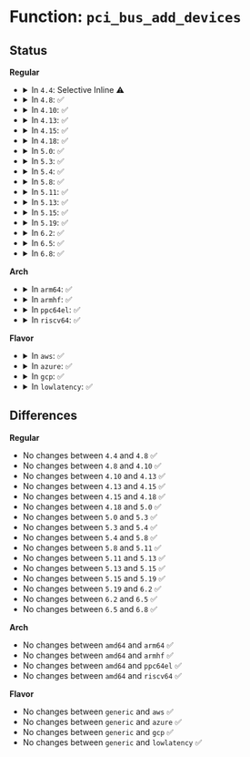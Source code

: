 # Function: <code>pci_bus_add_devices</code>

## Status
<b>Regular</b>
<ul>
<li>
<details>
<summary>In <code>4.4</code>: Selective Inline ⚠️</summary>

```c
void pci_bus_add_devices(const struct pci_bus *bus);
```

**Collision:** Unique Global

**Inline:** Selective

**Transformation:** False

**Instances:**

```
In drivers/pci/bus.c (ffffffff8142f5a0)
Location: drivers/pci/bus.c:306
Inline: True
Direct callers:
  - drivers/pci/probe.c:pci_rescan_bus
  - drivers/pci/probe.c:pci_rescan_bus_bridge_resize
  - drivers/pci/hotplug/cpci_hotplug_pci.c:cpci_configure_slot
  - drivers/pci/hotplug/pciehp_pci.c:pciehp_configure_device
  - drivers/pci/hotplug/acpiphp_glue.c:enable_slot
  - drivers/acpi/pci_root.c:acpi_pci_root_add
  - arch/x86/pci/common.c:pcibios_scan_root
```
**Symbols:**

```
ffffffff8142f5a0-ffffffff8142f614: pci_bus_add_devices (STB_GLOBAL)
```
</details>
</li>
<li>
<details>
<summary>In <code>4.8</code>: ✅</summary>

```c
void pci_bus_add_devices(const struct pci_bus *bus);
```

**Collision:** Unique Global

**Inline:** No

**Transformation:** False

**Instances:**

```
In drivers/pci/bus.c (ffffffff8147af60)
Location: drivers/pci/bus.c:344
Inline: False
Direct callers:
  - drivers/pci/bus.c:pci_bus_add_devices
  - drivers/pci/probe.c:pci_rescan_bus
  - drivers/pci/probe.c:pci_rescan_bus_bridge_resize
  - drivers/pci/hotplug/cpci_hotplug_pci.c:cpci_configure_slot
  - drivers/pci/hotplug/pciehp_pci.c:pciehp_configure_device
  - drivers/pci/hotplug/acpiphp_glue.c:enable_slot
  - drivers/acpi/pci_root.c:acpi_pci_root_add
  - arch/x86/pci/common.c:pcibios_scan_root
```
**Symbols:**

```
ffffffff8147af60-ffffffff8147afd4: pci_bus_add_devices (STB_GLOBAL)
```
</details>
</li>
<li>
<details>
<summary>In <code>4.10</code>: ✅</summary>

```c
void pci_bus_add_devices(const struct pci_bus *bus);
```

**Collision:** Unique Global

**Inline:** No

**Transformation:** False

**Instances:**

```
In drivers/pci/bus.c (ffffffff8149c3e0)
Location: drivers/pci/bus.c:344
Inline: False
Direct callers:
  - drivers/pci/bus.c:pci_bus_add_devices
  - drivers/pci/probe.c:pci_rescan_bus
  - drivers/pci/probe.c:pci_rescan_bus_bridge_resize
  - drivers/pci/hotplug/cpci_hotplug_pci.c:cpci_configure_slot
  - drivers/pci/hotplug/pciehp_pci.c:pciehp_configure_device
  - drivers/pci/hotplug/acpiphp_glue.c:enable_slot
  - drivers/acpi/pci_root.c:acpi_pci_root_add
  - arch/x86/pci/common.c:pcibios_scan_root
```
**Symbols:**

```
ffffffff8149c3e0-ffffffff8149c454: pci_bus_add_devices (STB_GLOBAL)
```
</details>
</li>
<li>
<details>
<summary>In <code>4.13</code>: ✅</summary>

```c
void pci_bus_add_devices(const struct pci_bus *bus);
```

**Collision:** Unique Global

**Inline:** No

**Transformation:** False

**Instances:**

```
In drivers/pci/bus.c (ffffffff814a6190)
Location: drivers/pci/bus.c:344
Inline: False
Direct callers:
  - drivers/pci/bus.c:pci_bus_add_devices
  - drivers/pci/probe.c:pci_rescan_bus
  - drivers/pci/probe.c:pci_rescan_bus_bridge_resize
  - drivers/pci/hotplug/cpci_hotplug_pci.c:cpci_configure_slot
  - drivers/pci/hotplug/pciehp_pci.c:pciehp_configure_device
  - drivers/pci/hotplug/acpiphp_glue.c:enable_slot
  - drivers/acpi/pci_root.c:acpi_pci_root_add
  - arch/x86/pci/common.c:pcibios_scan_root
```
**Symbols:**

```
ffffffff814a6190-ffffffff814a61fc: pci_bus_add_devices (STB_GLOBAL)
```
</details>
</li>
<li>
<details>
<summary>In <code>4.15</code>: ✅</summary>

```c
void pci_bus_add_devices(const struct pci_bus *bus);
```

**Collision:** Unique Global

**Inline:** No

**Transformation:** False

**Instances:**

```
In drivers/pci/bus.c (ffffffff814e4fd0)
Location: drivers/pci/bus.c:344
Inline: False
Direct callers:
  - drivers/pci/bus.c:pci_bus_add_devices
  - drivers/pci/probe.c:pci_rescan_bus
  - drivers/pci/probe.c:pci_rescan_bus_bridge_resize
  - drivers/pci/hotplug/cpci_hotplug_pci.c:cpci_configure_slot
  - drivers/pci/hotplug/pciehp_pci.c:pciehp_configure_device
  - drivers/pci/hotplug/acpiphp_glue.c:enable_slot
  - drivers/acpi/pci_root.c:acpi_pci_root_add
  - arch/x86/pci/common.c:pcibios_scan_root
```
**Symbols:**

```
ffffffff814e4fd0-ffffffff814e503c: pci_bus_add_devices (STB_GLOBAL)
```
</details>
</li>
<li>
<details>
<summary>In <code>4.18</code>: ✅</summary>

```c
void pci_bus_add_devices(const struct pci_bus *bus);
```

**Collision:** Unique Global

**Inline:** No

**Transformation:** False

**Instances:**

```
In drivers/pci/bus.c (ffffffff815144b0)
Location: drivers/pci/bus.c:343
Inline: False
Direct callers:
  - drivers/pci/bus.c:pci_bus_add_devices
  - drivers/pci/probe.c:pci_rescan_bus
  - drivers/pci/probe.c:pci_rescan_bus_bridge_resize
  - drivers/pci/probe.c:pci_host_probe
  - drivers/pci/hotplug/cpci_hotplug_pci.c:cpci_configure_slot
  - drivers/pci/hotplug/pciehp_pci.c:pciehp_configure_device
  - drivers/pci/hotplug/shpchp_pci.c:shpchp_configure_device
  - drivers/pci/hotplug/acpiphp_glue.c:enable_slot
  - drivers/acpi/pci_root.c:acpi_pci_root_add
  - arch/x86/pci/common.c:pcibios_scan_root
```
**Symbols:**

```
ffffffff815144b0-ffffffff8151451a: pci_bus_add_devices (STB_GLOBAL)
```
</details>
</li>
<li>
<details>
<summary>In <code>5.0</code>: ✅</summary>

```c
void pci_bus_add_devices(const struct pci_bus *bus);
```

**Collision:** Unique Global

**Inline:** No

**Transformation:** False

**Instances:**

```
In drivers/pci/bus.c (ffffffff81529c10)
Location: drivers/pci/bus.c:343
Inline: False
Direct callers:
  - drivers/pci/bus.c:pci_bus_add_devices
  - drivers/pci/probe.c:pci_rescan_bus
  - drivers/pci/probe.c:pci_rescan_bus_bridge_resize
  - drivers/pci/probe.c:pci_host_probe
  - drivers/pci/hotplug/cpci_hotplug_pci.c:cpci_configure_slot
  - drivers/pci/hotplug/pciehp_pci.c:pciehp_configure_device
  - drivers/pci/hotplug/shpchp_pci.c:shpchp_configure_device
  - drivers/pci/hotplug/acpiphp_glue.c:enable_slot
  - drivers/acpi/pci_root.c:acpi_pci_root_add
  - arch/x86/pci/common.c:pcibios_scan_root
```
**Symbols:**

```
ffffffff81529c10-ffffffff81529c7a: pci_bus_add_devices (STB_GLOBAL)
```
</details>
</li>
<li>
<details>
<summary>In <code>5.3</code>: ✅</summary>

```c
void pci_bus_add_devices(const struct pci_bus *bus);
```

**Collision:** Unique Global

**Inline:** No

**Transformation:** False

**Instances:**

```
In drivers/pci/bus.c (ffffffff81558e10)
Location: drivers/pci/bus.c:342
Inline: False
Direct callers:
  - drivers/pci/bus.c:pci_bus_add_devices
  - drivers/pci/probe.c:pci_rescan_bus
  - drivers/pci/probe.c:pci_rescan_bus_bridge_resize
  - drivers/pci/probe.c:pci_host_probe
  - drivers/pci/hotplug/cpci_hotplug_pci.c:cpci_configure_slot
  - drivers/pci/hotplug/pciehp_pci.c:pciehp_configure_device
  - drivers/pci/hotplug/shpchp_pci.c:shpchp_configure_device
  - drivers/pci/hotplug/acpiphp_glue.c:enable_slot
  - drivers/acpi/pci_root.c:acpi_pci_root_add
  - arch/x86/pci/common.c:pcibios_scan_root
```
**Symbols:**

```
ffffffff81558e10-ffffffff81558e7a: pci_bus_add_devices (STB_GLOBAL)
```
</details>
</li>
<li>
<details>
<summary>In <code>5.4</code>: ✅</summary>

```c
void pci_bus_add_devices(const struct pci_bus *bus);
```

**Collision:** Unique Global

**Inline:** No

**Transformation:** False

**Instances:**

```
In drivers/pci/bus.c (ffffffff8157a3b0)
Location: drivers/pci/bus.c:342
Inline: False
Direct callers:
  - drivers/pci/bus.c:pci_bus_add_devices
  - drivers/pci/probe.c:pci_rescan_bus
  - drivers/pci/probe.c:pci_rescan_bus_bridge_resize
  - drivers/pci/probe.c:pci_host_probe
  - drivers/pci/hotplug/cpci_hotplug_pci.c:cpci_configure_slot
  - drivers/pci/hotplug/pciehp_pci.c:pciehp_configure_device
  - drivers/pci/hotplug/shpchp_pci.c:shpchp_configure_device
  - drivers/pci/hotplug/acpiphp_glue.c:enable_slot
  - drivers/acpi/pci_root.c:acpi_pci_root_add
  - arch/x86/pci/common.c:pcibios_scan_root
```
**Symbols:**

```
ffffffff8157a3b0-ffffffff8157a41a: pci_bus_add_devices (STB_GLOBAL)
```
</details>
</li>
<li>
<details>
<summary>In <code>5.8</code>: ✅</summary>

```c
void pci_bus_add_devices(const struct pci_bus *bus);
```

**Collision:** Unique Global

**Inline:** No

**Transformation:** False

**Instances:**

```
In drivers/pci/bus.c (ffffffff8161f4c0)
Location: drivers/pci/bus.c:338
Inline: False
Direct callers:
  - drivers/pci/bus.c:pci_bus_add_devices
  - drivers/pci/probe.c:pci_rescan_bus
  - drivers/pci/probe.c:pci_rescan_bus_bridge_resize
  - drivers/pci/probe.c:pci_host_probe
  - drivers/pci/hotplug/cpci_hotplug_pci.c:cpci_configure_slot
  - drivers/pci/hotplug/pciehp_pci.c:pciehp_configure_device
  - drivers/pci/hotplug/shpchp_pci.c:shpchp_configure_device
  - drivers/pci/hotplug/acpiphp_glue.c:enable_slot
  - drivers/acpi/pci_root.c:acpi_pci_root_add
  - arch/x86/pci/common.c:pcibios_scan_root
```
**Symbols:**

```
ffffffff8161f4c0-ffffffff8161f52a: pci_bus_add_devices (STB_GLOBAL)
```
</details>
</li>
<li>
<details>
<summary>In <code>5.11</code>: ✅</summary>

```c
void pci_bus_add_devices(const struct pci_bus *bus);
```

**Collision:** Unique Global

**Inline:** No

**Transformation:** False

**Instances:**

```
In drivers/pci/bus.c (ffffffff81645cb0)
Location: drivers/pci/bus.c:338
Inline: False
Direct callers:
  - drivers/pci/bus.c:pci_bus_add_devices
  - drivers/pci/probe.c:pci_rescan_bus
  - drivers/pci/probe.c:pci_rescan_bus_bridge_resize
  - drivers/pci/probe.c:pci_host_probe
  - drivers/pci/hotplug/cpci_hotplug_pci.c:cpci_configure_slot
  - drivers/pci/hotplug/pciehp_pci.c:pciehp_configure_device
  - drivers/pci/hotplug/shpchp_pci.c:shpchp_configure_device
  - drivers/pci/hotplug/acpiphp_glue.c:enable_slot
  - drivers/acpi/pci_root.c:acpi_pci_root_add
  - arch/x86/pci/common.c:pcibios_scan_root
```
**Symbols:**

```
ffffffff81645cb0-ffffffff81645d1a: pci_bus_add_devices (STB_GLOBAL)
```
</details>
</li>
<li>
<details>
<summary>In <code>5.13</code>: ✅</summary>

```c
void pci_bus_add_devices(const struct pci_bus *bus);
```

**Collision:** Unique Global

**Inline:** No

**Transformation:** False

**Instances:**

```
In drivers/pci/bus.c (ffffffff816289f0)
Location: drivers/pci/bus.c:338
Inline: False
Direct callers:
  - drivers/pci/bus.c:pci_bus_add_devices
  - drivers/pci/probe.c:pci_rescan_bus
  - drivers/pci/probe.c:pci_rescan_bus_bridge_resize
  - drivers/pci/probe.c:pci_host_probe
  - drivers/pci/hotplug/cpci_hotplug_pci.c:cpci_configure_slot
  - drivers/pci/hotplug/pciehp_pci.c:pciehp_configure_device
  - drivers/pci/hotplug/shpchp_pci.c:shpchp_configure_device
  - drivers/pci/hotplug/acpiphp_glue.c:enable_slot
  - drivers/acpi/pci_root.c:acpi_pci_root_add
  - arch/x86/pci/common.c:pcibios_scan_root
```
**Symbols:**

```
ffffffff816289f0-ffffffff81628a5a: pci_bus_add_devices (STB_GLOBAL)
```
</details>
</li>
<li>
<details>
<summary>In <code>5.15</code>: ✅</summary>

```c
void pci_bus_add_devices(const struct pci_bus *bus);
```

**Collision:** Unique Global

**Inline:** No

**Transformation:** False

**Instances:**

```
In drivers/pci/bus.c (ffffffff81698370)
Location: drivers/pci/bus.c:338
Inline: False
Direct callers:
  - drivers/pci/bus.c:pci_bus_add_devices
  - drivers/pci/probe.c:pci_rescan_bus
  - drivers/pci/probe.c:pci_rescan_bus_bridge_resize
  - drivers/pci/probe.c:pci_host_probe
  - drivers/pci/hotplug/cpci_hotplug_pci.c:cpci_configure_slot
  - drivers/pci/hotplug/pciehp_pci.c:pciehp_configure_device
  - drivers/pci/hotplug/shpchp_pci.c:shpchp_configure_device
  - drivers/pci/hotplug/acpiphp_glue.c:enable_slot
  - drivers/acpi/pci_root.c:acpi_pci_root_add
  - arch/x86/pci/common.c:pcibios_scan_root
```
**Symbols:**

```
ffffffff81698370-ffffffff816983da: pci_bus_add_devices (STB_GLOBAL)
```
</details>
</li>
<li>
<details>
<summary>In <code>5.19</code>: ✅</summary>

```c
void pci_bus_add_devices(const struct pci_bus *bus);
```

**Collision:** Unique Global

**Inline:** No

**Transformation:** False

**Instances:**

```
In drivers/pci/bus.c (ffffffff817b9660)
Location: drivers/pci/bus.c:338
Inline: False
Direct callers:
  - drivers/pci/bus.c:pci_bus_add_devices
  - drivers/pci/probe.c:pci_rescan_bus
  - drivers/pci/probe.c:pci_rescan_bus_bridge_resize
  - drivers/pci/probe.c:pci_host_probe
  - drivers/pci/hotplug/cpci_hotplug_pci.c:cpci_configure_slot
  - drivers/pci/hotplug/pciehp_pci.c:pciehp_configure_device
  - drivers/pci/hotplug/shpchp_pci.c:shpchp_configure_device
  - drivers/pci/hotplug/acpiphp_glue.c:enable_slot
  - drivers/acpi/pci_root.c:acpi_pci_root_add
  - arch/x86/pci/common.c:pcibios_scan_root
```
**Symbols:**

```
ffffffff817b9660-ffffffff817b96d2: pci_bus_add_devices (STB_GLOBAL)
```
</details>
</li>
<li>
<details>
<summary>In <code>6.2</code>: ✅</summary>

```c
void pci_bus_add_devices(const struct pci_bus *bus);
```

**Collision:** Unique Global

**Inline:** No

**Transformation:** False

**Instances:**

```
In drivers/pci/bus.c (ffffffff818d4280)
Location: drivers/pci/bus.c:342
Inline: False
Direct callers:
  - drivers/pci/bus.c:pci_bus_add_devices
  - drivers/pci/probe.c:pci_rescan_bus
  - drivers/pci/probe.c:pci_rescan_bus_bridge_resize
  - drivers/pci/probe.c:pci_host_probe
  - drivers/pci/hotplug/cpci_hotplug_pci.c:cpci_configure_slot
  - drivers/pci/hotplug/pciehp_pci.c:pciehp_configure_device
  - drivers/pci/hotplug/shpchp_pci.c:shpchp_configure_device
  - drivers/pci/hotplug/acpiphp_glue.c:enable_slot
  - drivers/acpi/pci_root.c:acpi_pci_root_add
  - arch/x86/pci/common.c:pcibios_scan_root
```
**Symbols:**

```
ffffffff818d4280-ffffffff818d42f2: pci_bus_add_devices (STB_GLOBAL)
```
</details>
</li>
<li>
<details>
<summary>In <code>6.5</code>: ✅</summary>

```c
void pci_bus_add_devices(const struct pci_bus *bus);
```

**Collision:** Unique Global

**Inline:** No

**Transformation:** False

**Instances:**

```
In drivers/pci/bus.c (ffffffff819174d0)
Location: drivers/pci/bus.c:364
Inline: False
Direct callers:
  - drivers/pci/bus.c:pci_bus_add_devices
  - drivers/pci/probe.c:pci_rescan_bus
  - drivers/pci/probe.c:pci_rescan_bus_bridge_resize
  - drivers/pci/probe.c:pci_host_probe
  - drivers/pci/hotplug/cpci_hotplug_pci.c:cpci_configure_slot
  - drivers/pci/hotplug/pciehp_pci.c:pciehp_configure_device
  - drivers/pci/hotplug/shpchp_pci.c:shpchp_configure_device
  - drivers/pci/hotplug/acpiphp_glue.c:enable_slot
  - drivers/acpi/pci_root.c:acpi_pci_root_add
  - arch/x86/pci/common.c:pcibios_scan_root
```
**Symbols:**

```
ffffffff819174d0-ffffffff81917542: pci_bus_add_devices (STB_GLOBAL)
```
</details>
</li>
<li>
<details>
<summary>In <code>6.8</code>: ✅</summary>

```c
void pci_bus_add_devices(const struct pci_bus *bus);
```

**Collision:** Unique Global

**Inline:** No

**Transformation:** False

**Instances:**

```
In drivers/pci/bus.c (ffffffff8195f5e0)
Location: drivers/pci/bus.c:366
Inline: False
Direct callers:
  - drivers/pci/bus.c:pci_bus_add_devices
  - drivers/pci/probe.c:pci_rescan_bus
  - drivers/pci/probe.c:pci_rescan_bus_bridge_resize
  - drivers/pci/probe.c:pci_host_probe
  - drivers/pci/hotplug/cpci_hotplug_pci.c:cpci_configure_slot
  - drivers/pci/hotplug/pciehp_pci.c:pciehp_configure_device
  - drivers/pci/hotplug/shpchp_pci.c:shpchp_configure_device
  - drivers/pci/hotplug/acpiphp_glue.c:enable_slot
  - drivers/acpi/pci_root.c:acpi_pci_root_add
  - arch/x86/pci/common.c:pcibios_scan_root
```
**Symbols:**

```
ffffffff8195f5e0-ffffffff8195f652: pci_bus_add_devices (STB_GLOBAL)
```
</details>
</li>
</ul>
<b>Arch</b>
<ul>
<li>
<details>
<summary>In <code>arm64</code>: ✅</summary>

```c
void pci_bus_add_devices(const struct pci_bus *bus);
```

**Collision:** Unique Global

**Inline:** No

**Transformation:** False

**Instances:**

```
In drivers/pci/bus.c (ffff8000106dccf8)
Location: drivers/pci/bus.c:342
Inline: False
Direct callers:
  - drivers/pci/bus.c:pci_bus_add_devices
  - drivers/pci/probe.c:pci_rescan_bus
  - drivers/pci/probe.c:pci_rescan_bus_bridge_resize
  - drivers/pci/probe.c:pci_host_probe
  - drivers/pci/hotplug/cpci_hotplug_pci.c:cpci_configure_slot
  - drivers/pci/hotplug/pciehp_pci.c:pciehp_configure_device
  - drivers/pci/hotplug/shpchp_pci.c:shpchp_configure_device
  - drivers/pci/hotplug/acpiphp_glue.c:enable_slot
  - drivers/pci/controller/pci-ftpci100.c:faraday_pci_probe
  - drivers/pci/controller/pcie-rcar.c:rcar_pcie_probe
  - drivers/pci/controller/pcie-xilinx.c:xilinx_pcie_probe
  - drivers/pci/controller/pcie-xilinx-nwl.c:nwl_pcie_probe
  - drivers/pci/controller/pcie-altera.c:altera_pcie_probe
  - drivers/pci/controller/pcie-mobiveil.c:mobiveil_pcie_probe
  - drivers/pci/controller/dwc/pcie-designware-host.c:dw_pcie_host_init
  - drivers/pci/controller/pci-xgene.c:xgene_pcie_probe
  - drivers/acpi/pci_root.c:acpi_pci_root_add
```
**Symbols:**

```
ffff8000106dccf8-ffff8000106dcd80: pci_bus_add_devices (STB_GLOBAL)
```
</details>
</li>
<li>
<details>
<summary>In <code>armhf</code>: ✅</summary>

```c
void pci_bus_add_devices(const struct pci_bus *bus);
```

**Collision:** Unique Global

**Inline:** No

**Transformation:** False

**Instances:**

```
In drivers/pci/bus.c (c08788d0)
Location: drivers/pci/bus.c:342
Inline: False
Direct callers:
  - arch/arm/kernel/bios32.c:pci_common_init_dev
  - drivers/pci/bus.c:pci_bus_add_devices
  - drivers/pci/probe.c:pci_rescan_bus
  - drivers/pci/probe.c:pci_rescan_bus_bridge_resize
  - drivers/pci/probe.c:pci_host_probe
  - drivers/pci/controller/pci-ftpci100.c:faraday_pci_probe
  - drivers/pci/controller/pci-mvebu.c:mvebu_pcie_probe
  - drivers/pci/controller/pci-tegra.c:tegra_pcie_probe
  - drivers/pci/controller/pcie-rcar.c:rcar_pcie_enable
  - drivers/pci/controller/pcie-xilinx.c:xilinx_pcie_probe
  - drivers/pci/controller/pci-v3-semi.c:v3_pci_probe
  - drivers/pci/controller/pcie-altera.c:altera_pcie_probe
  - drivers/pci/controller/dwc/pcie-designware-host.c:dw_pcie_host_init
```
**Symbols:**

```
c08788d0-c0878950: pci_bus_add_devices (STB_GLOBAL)
```
</details>
</li>
<li>
<details>
<summary>In <code>ppc64el</code>: ✅</summary>

```c
void pci_bus_add_devices(const struct pci_bus *bus);
```

**Collision:** Unique Global

**Inline:** No

**Transformation:** False

**Instances:**

```
In drivers/pci/bus.c (c000000000854e40)
Location: drivers/pci/bus.c:342
Inline: False
Direct callers:
  - arch/powerpc/kernel/pci_64.c:pcibios_init
  - arch/powerpc/kernel/pci-common.c:pcibios_finish_adding_to_bus
  - arch/powerpc/kernel/pci-common.c:pcibios_finish_adding_to_bus
  - drivers/pci/bus.c:pci_bus_add_devices
  - drivers/pci/probe.c:pci_rescan_bus
  - drivers/pci/probe.c:pci_rescan_bus_bridge_resize
  - drivers/pci/probe.c:pci_host_probe
  - drivers/pci/hotplug/cpci_hotplug_pci.c:cpci_configure_slot
  - drivers/pci/controller/pci-ftpci100.c:faraday_pci_probe
  - drivers/pci/controller/pcie-xilinx.c:xilinx_pcie_probe
```
**Symbols:**

```
c000000000854e40-c000000000854ef0: pci_bus_add_devices (STB_GLOBAL)
```
</details>
</li>
<li>
<details>
<summary>In <code>riscv64</code>: ✅</summary>

```c
void pci_bus_add_devices(const struct pci_bus *bus);
```

**Collision:** Unique Global

**Inline:** No

**Transformation:** False

**Instances:**

```
In drivers/pci/bus.c (ffffffe0004b516a)
Location: drivers/pci/bus.c:342
Inline: False
Direct callers:
  - drivers/pci/bus.c:pci_bus_add_devices
  - drivers/pci/probe.c:pci_rescan_bus
  - drivers/pci/probe.c:pci_rescan_bus_bridge_resize
  - drivers/pci/probe.c:pci_host_probe
  - drivers/pci/hotplug/cpci_hotplug_pci.c:cpci_configure_slot
  - drivers/pci/hotplug/pciehp_pci.c:pciehp_configure_device
  - drivers/pci/hotplug/shpchp_pci.c:shpchp_configure_device
  - drivers/pci/controller/pci-ftpci100.c:faraday_pci_probe
  - drivers/pci/controller/pcie-xilinx.c:xilinx_pcie_probe
  - drivers/pci/controller/dwc/pcie-designware-host.c:dw_pcie_host_init
```
**Symbols:**

```
ffffffe0004b516a-ffffffe0004b51e8: pci_bus_add_devices (STB_GLOBAL)
```
</details>
</li>
</ul>
<b>Flavor</b>
<ul>
<li>
<details>
<summary>In <code>aws</code>: ✅</summary>

```c
void pci_bus_add_devices(const struct pci_bus *bus);
```

**Collision:** Unique Global

**Inline:** No

**Transformation:** False

**Instances:**

```
In drivers/pci/bus.c (ffffffff8156e8c0)
Location: drivers/pci/bus.c:342
Inline: False
Direct callers:
  - drivers/pci/bus.c:pci_bus_add_devices
  - drivers/pci/probe.c:pci_rescan_bus
  - drivers/pci/probe.c:pci_rescan_bus_bridge_resize
  - drivers/pci/probe.c:pci_host_probe
  - drivers/pci/hotplug/cpci_hotplug_pci.c:cpci_configure_slot
  - drivers/pci/hotplug/pciehp_pci.c:pciehp_configure_device
  - drivers/pci/hotplug/shpchp_pci.c:shpchp_configure_device
  - drivers/pci/hotplug/acpiphp_glue.c:enable_slot
  - drivers/acpi/pci_root.c:acpi_pci_root_add
  - arch/x86/pci/common.c:pcibios_scan_root
```
**Symbols:**

```
ffffffff8156e8c0-ffffffff8156e92a: pci_bus_add_devices (STB_GLOBAL)
```
</details>
</li>
<li>
<details>
<summary>In <code>azure</code>: ✅</summary>

```c
void pci_bus_add_devices(const struct pci_bus *bus);
```

**Collision:** Unique Global

**Inline:** No

**Transformation:** False

**Instances:**

```
In drivers/pci/bus.c (ffffffff8155d030)
Location: drivers/pci/bus.c:342
Inline: False
Direct callers:
  - drivers/pci/bus.c:pci_bus_add_devices
  - drivers/pci/probe.c:pci_rescan_bus
  - drivers/pci/probe.c:pci_rescan_bus_bridge_resize
  - drivers/pci/probe.c:pci_host_probe
  - drivers/pci/hotplug/cpci_hotplug_pci.c:cpci_configure_slot
  - drivers/pci/hotplug/pciehp_pci.c:pciehp_configure_device
  - drivers/pci/hotplug/shpchp_pci.c:shpchp_configure_device
  - drivers/pci/hotplug/acpiphp_glue.c:enable_slot
  - drivers/acpi/pci_root.c:acpi_pci_root_add
  - arch/x86/pci/common.c:pcibios_scan_root
```
**Symbols:**

```
ffffffff8155d030-ffffffff8155d09a: pci_bus_add_devices (STB_GLOBAL)
```
</details>
</li>
<li>
<details>
<summary>In <code>gcp</code>: ✅</summary>

```c
void pci_bus_add_devices(const struct pci_bus *bus);
```

**Collision:** Unique Global

**Inline:** No

**Transformation:** False

**Instances:**

```
In drivers/pci/bus.c (ffffffff8156e100)
Location: drivers/pci/bus.c:342
Inline: False
Direct callers:
  - drivers/pci/bus.c:pci_bus_add_devices
  - drivers/pci/probe.c:pci_rescan_bus
  - drivers/pci/probe.c:pci_rescan_bus_bridge_resize
  - drivers/pci/probe.c:pci_host_probe
  - drivers/pci/hotplug/cpci_hotplug_pci.c:cpci_configure_slot
  - drivers/pci/hotplug/pciehp_pci.c:pciehp_configure_device
  - drivers/pci/hotplug/shpchp_pci.c:shpchp_configure_device
  - drivers/pci/hotplug/acpiphp_glue.c:enable_slot
  - drivers/acpi/pci_root.c:acpi_pci_root_add
  - arch/x86/pci/common.c:pcibios_scan_root
```
**Symbols:**

```
ffffffff8156e100-ffffffff8156e16a: pci_bus_add_devices (STB_GLOBAL)
```
</details>
</li>
<li>
<details>
<summary>In <code>lowlatency</code>: ✅</summary>

```c
void pci_bus_add_devices(const struct pci_bus *bus);
```

**Collision:** Unique Global

**Inline:** No

**Transformation:** False

**Instances:**

```
In drivers/pci/bus.c (ffffffff815885e0)
Location: drivers/pci/bus.c:342
Inline: False
Direct callers:
  - drivers/pci/bus.c:pci_bus_add_devices
  - drivers/pci/probe.c:pci_rescan_bus
  - drivers/pci/probe.c:pci_rescan_bus_bridge_resize
  - drivers/pci/probe.c:pci_host_probe
  - drivers/pci/hotplug/cpci_hotplug_pci.c:cpci_configure_slot
  - drivers/pci/hotplug/pciehp_pci.c:pciehp_configure_device
  - drivers/pci/hotplug/shpchp_pci.c:shpchp_configure_device
  - drivers/pci/hotplug/acpiphp_glue.c:enable_slot
  - drivers/acpi/pci_root.c:acpi_pci_root_add
  - arch/x86/pci/common.c:pcibios_scan_root
```
**Symbols:**

```
ffffffff815885e0-ffffffff8158864a: pci_bus_add_devices (STB_GLOBAL)
```
</details>
</li>
</ul>

## Differences
<b>Regular</b>
<ul>
<li>
No changes between <code>4.4</code> and <code>4.8</code> ✅
</li>
<li>
No changes between <code>4.8</code> and <code>4.10</code> ✅
</li>
<li>
No changes between <code>4.10</code> and <code>4.13</code> ✅
</li>
<li>
No changes between <code>4.13</code> and <code>4.15</code> ✅
</li>
<li>
No changes between <code>4.15</code> and <code>4.18</code> ✅
</li>
<li>
No changes between <code>4.18</code> and <code>5.0</code> ✅
</li>
<li>
No changes between <code>5.0</code> and <code>5.3</code> ✅
</li>
<li>
No changes between <code>5.3</code> and <code>5.4</code> ✅
</li>
<li>
No changes between <code>5.4</code> and <code>5.8</code> ✅
</li>
<li>
No changes between <code>5.8</code> and <code>5.11</code> ✅
</li>
<li>
No changes between <code>5.11</code> and <code>5.13</code> ✅
</li>
<li>
No changes between <code>5.13</code> and <code>5.15</code> ✅
</li>
<li>
No changes between <code>5.15</code> and <code>5.19</code> ✅
</li>
<li>
No changes between <code>5.19</code> and <code>6.2</code> ✅
</li>
<li>
No changes between <code>6.2</code> and <code>6.5</code> ✅
</li>
<li>
No changes between <code>6.5</code> and <code>6.8</code> ✅
</li>
</ul>
<b>Arch</b>
<ul>
<li>
No changes between <code>amd64</code> and <code>arm64</code> ✅
</li>
<li>
No changes between <code>amd64</code> and <code>armhf</code> ✅
</li>
<li>
No changes between <code>amd64</code> and <code>ppc64el</code> ✅
</li>
<li>
No changes between <code>amd64</code> and <code>riscv64</code> ✅
</li>
</ul>
<b>Flavor</b>
<ul>
<li>
No changes between <code>generic</code> and <code>aws</code> ✅
</li>
<li>
No changes between <code>generic</code> and <code>azure</code> ✅
</li>
<li>
No changes between <code>generic</code> and <code>gcp</code> ✅
</li>
<li>
No changes between <code>generic</code> and <code>lowlatency</code> ✅
</li>
</ul>
